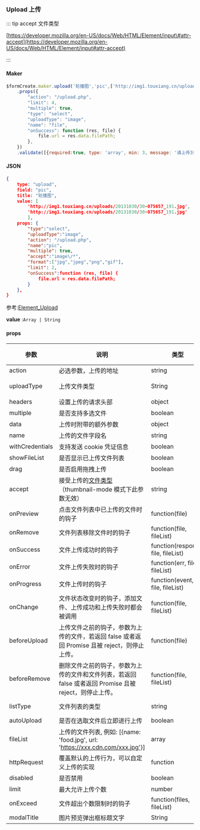 ### Upload 上传



::: tip accept 文件类型

[https://developer.mozilla.org/en-US/docs/Web/HTML/Element/input\#attr-accept](https://developer.mozilla.org/en-US/docs/Web/HTML/Element/input#attr-accept)

:::

#### Maker
```js
$formCreate.maker.upload('轮播图','pic',['http://img1.touxiang.cn/uploads/20131030/30-075657_191.jpg'])
    .props({
        "action": "/upload.php",
        "limit": 4,
        "multiple": true,
        "type": "select",
        "uploadType": "image",
        "name": "file",
        "onSuccess": function (res, file) {
            file.url = res.data.filePath;
        },
    })
    .validate([{required:true, type: 'array', min: 3, message: '请上传3张图片', trigger: 'change'}])
```

#### JSON
```json
{
    type: "upload",
    field: "pic",
    title: "轮播图",
    value: [
        'http://img1.touxiang.cn/uploads/20131030/30-075657_191.jpg',
        'http://img1.touxiang.cn/uploads/20131030/30-075657_191.jpg'
        ],
    props: {
        "type":"select",
        "uploadType":"image",
        "action": "/upload.php",
        "name":"pic",
        "multiple": true,
        "accept":"image\/*",
        "format":["jpg","jpeg","png","gif"],
        "limit": 2,
        "onSuccess":function (res, file) {
            file.url = res.data.filePath;
        }
    },
}
```


参考:[Element_Upload](http://element-cn.eleme.io/#/zh-CN/component/upload)

**value** :`Array | String`


#### props

| 参数             | 说明                                                         | 类型                               | 可选值                    | 默认值 |
| ---------------- | ------------------------------------------------------------ | ---------------------------------- | ------------------------- | ------ |
| action           | 必选参数，上传的地址                                         | string                             | —                         | —      |
| uploadType | 上传文件类型 | String | image（图片上传），file（文件上传） | —      |
| headers          | 设置上传的请求头部                                           | object                             | —                         | —      |
| multiple         | 是否支持多选文件                                             | boolean                            | —                         | —      |
| data             | 上传时附带的额外参数                                         | object                             | —                         | —      |
| name             | 上传的文件字段名                                             | string                             | —                         | file   |
| withCredentials | 支持发送 cookie 凭证信息                                     | boolean                            | —                         | false  |
| showFileList   | 是否显示已上传文件列表                                       | boolean                            | —                         | true   |
| drag             | 是否启用拖拽上传                                             | boolean                            | —                         | false  |
| accept           | 接受上传的[文件类型](https://developer.mozilla.org/en-US/docs/Web/HTML/Element/input#attr-accept)（thumbnail-mode 模式下此参数无效） | string                             | —                         | —      |
| onPreview       | 点击文件列表中已上传的文件时的钩子                           | function(file)                     | —                         | —      |
| onRemove        | 文件列表移除文件时的钩子                                     | function(file, fileList)           | —                         | —      |
| onSuccess       | 文件上传成功时的钩子                                         | function(response, file, fileList) | —                         | —      |
| onError         | 文件上传失败时的钩子                                         | function(err, file, fileList)      | —                         | —      |
| onProgress      | 文件上传时的钩子                                             | function(event, file, fileList)    | —                         | —      |
| onChange        | 文件状态改变时的钩子，添加文件、上传成功和上传失败时都会被调用 | function(file, fileList)           | —                         | —      |
| beforeUpload    | 上传文件之前的钩子，参数为上传的文件，若返回 false 或者返回 Promise 且被 reject，则停止上传。 | function(file)                     | —                         | —      |
| beforeRemove    | 删除文件之前的钩子，参数为上传的文件和文件列表，若返回 false 或者返回 Promise 且被 reject，则停止上传。 | function(file, fileList)           | —                         | —      |
| listType        | 文件列表的类型                                               | string                             | text/picture/picture-card | text   |
| autoUpload      | 是否在选取文件后立即进行上传                                 | boolean                            | —                         | true   |
| fileList        | 上传的文件列表, 例如: [{name: 'food.jpg', url: 'https://xxx.cdn.com/xxx.jpg'}] | array                              | —                         | []     |
| httpRequest     | 覆盖默认的上传行为，可以自定义上传的实现                     | function                           | —                         | —      |
| disabled         | 是否禁用                                                     | boolean                            | —                         | false  |
| limit            | 最大允许上传个数                                             | number                             | —                         | —      |
| onExceed        | 文件超出个数限制时的钩子                                     | function(files, fileList)          | —                         | -      |
| modalTitle | 图片预览弹出框标题文字 |  String  | 预览 |
